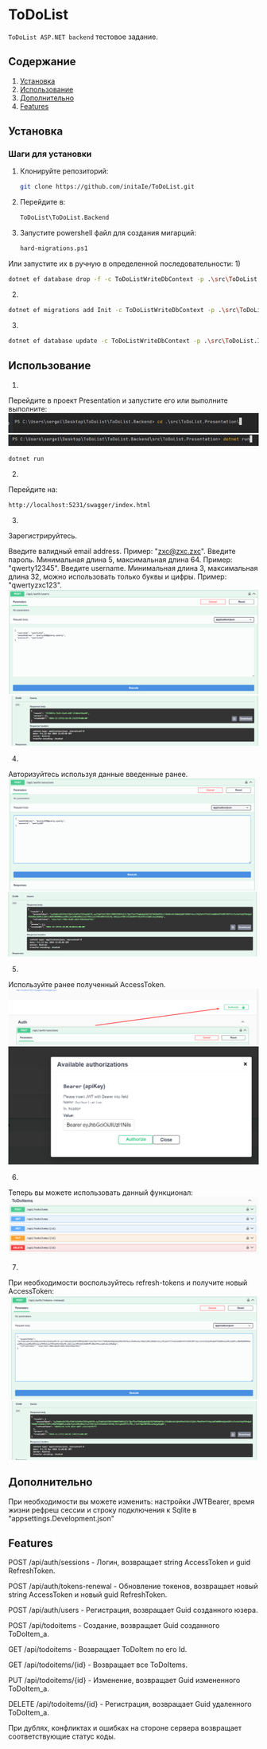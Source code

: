# ToDoList

`ToDoList ASP.NET backend` тестовое задание.

## Содержание

1. [Установка](#установка)
2. [Использование](#использование)
3. [Дополнительно](#дополнительно)
4. [Features](#features)

## Установка

### Шаги для установки

1. Клонируйте репозиторий:
    ```bash
    git clone https://github.com/initaIe/ToDoList.git
    ```
2. Перейдите в:
    ```bash
    ToDoList\ToDoList.Backend
    ```
3. Запустите powershell файл для создания мигарций:
    ```bash
    hard-migrations.ps1
    ```
Или запустите их в ручную в определенной последовательности:
1)
```bash
dotnet ef database drop -f -c ToDoListWriteDbContext -p .\src\ToDoList.Infrastructure\ -s .\src\ToDoList.Presentation\
```
2)
```bash
dotnet ef migrations add Init -c ToDoListWriteDbContext -p .\src\ToDoList.Infrastructure\ -s .\src\ToDoList.Presentation\
```
3)
```bash
dotnet ef database update -c ToDoListWriteDbContext -p .\src\ToDoList.Infrastructure\ -s .\src\ToDoList.Presentation\
```

## Использование

1)
Перейдите в проект Presentation и запустите его или выполните выполните:
![Screenshot](./assets/StartStep1.png)
![Screenshot](./assets/StartStep2.png)
```bash
dotnet run
```
2)
Перейдите на:
```bash
http://localhost:5231/swagger/index.html
```
3)
Зарегистрируйтесь.

Введите валидный email address. Пример: "zxc@zxc.zxc".
Введите пароль. Минимальная длина 5, максимальная длина 64. Пример: "qwerty12345".
Введите username. Минимальная длина 3, максимальная длина 32, можно использовать только буквы и цифры. Пример: "qwertyzxc123".
![Screenshot](./assets/Register.png)
![Screenshot](./assets/RegisterResult.png)

4)
Авторизуйтесь используя данные введенные ранее.
![Screenshot](./assets/Login.png)
![Screenshot](./assets/LoginResult.png)

5)
Используйте ранее полученный AccessToken.
![Screenshot](./assets/BearerStep1.png)
![Screenshot](./assets/BearerStep2.png)

6)
Теперь вы можете использовать данный функционал:
![Screenshot](./assets/Features.png)

7)
При необходимости воспользуйтесь refresh-tokens и получите новый AccessToken:
![Screenshot](./assets/RefreshTokens.png)
![Screenshot](./assets/RefreshTokensResult.png)

## Дополнительно

При необходимости вы можете изменить: настройки JWTBearer, время жизни рефреш сессии и строку подключения к Sqlite в "appsettings.Development.json"

## Features

POST /api/auth/sessions - Логин, возвращает string AccessToken и guid RefreshToken.

POST /api/auth/tokens-renewal - Обновление токенов, возвращает новый string AccessToken и новый guid RefreshToken.

POST /api/auth/users - Регистрация, возвращает Guid созданного юзера.

POST /api/todoitems - Создание, возвращает Guid созданного ToDoItem_а.

GET /api/todoitems - Возвращает ToDoItem по его Id.

GET /api/todoitems/{id} - Возвращает все ToDoItems.

PUT /api/todoitems/{id} - Изменение, возвращает Guid измененного ToDoItem_a.

DELETE /api/todoitems/{id} - Регистрация, возвращает Guid удаленного ToDoItem_a.

При дублях, конфликтах и ошибках на стороне сервера возвращает соответствующие статус коды.

